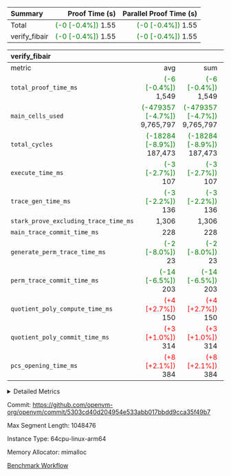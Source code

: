 | Summary | Proof Time (s) | Parallel Proof Time (s) |
|:---|---:|---:|
| Total | <span style='color: green'>(-0 [-0.4%])</span> 1.55 | <span style='color: green'>(-0 [-0.4%])</span> 1.55 |
| verify_fibair | <span style='color: green'>(-0 [-0.4%])</span> 1.55 | <span style='color: green'>(-0 [-0.4%])</span> 1.55 |


| verify_fibair |||||
|:---|---:|---:|---:|---:|
|metric|avg|sum|max|min|
| `total_proof_time_ms ` | <span style='color: green'>(-6 [-0.4%])</span> 1,549 | <span style='color: green'>(-6 [-0.4%])</span> 1,549 | <span style='color: green'>(-6 [-0.4%])</span> 1,549 | <span style='color: green'>(-6 [-0.4%])</span> 1,549 |
| `main_cells_used     ` | <span style='color: green'>(-479357 [-4.7%])</span> 9,765,797 | <span style='color: green'>(-479357 [-4.7%])</span> 9,765,797 | <span style='color: green'>(-479357 [-4.7%])</span> 9,765,797 | <span style='color: green'>(-479357 [-4.7%])</span> 9,765,797 |
| `total_cycles        ` | <span style='color: green'>(-18284 [-8.9%])</span> 187,473 | <span style='color: green'>(-18284 [-8.9%])</span> 187,473 | <span style='color: green'>(-18284 [-8.9%])</span> 187,473 | <span style='color: green'>(-18284 [-8.9%])</span> 187,473 |
| `execute_time_ms     ` | <span style='color: green'>(-3 [-2.7%])</span> 107 | <span style='color: green'>(-3 [-2.7%])</span> 107 | <span style='color: green'>(-3 [-2.7%])</span> 107 | <span style='color: green'>(-3 [-2.7%])</span> 107 |
| `trace_gen_time_ms   ` | <span style='color: green'>(-3 [-2.2%])</span> 136 | <span style='color: green'>(-3 [-2.2%])</span> 136 | <span style='color: green'>(-3 [-2.2%])</span> 136 | <span style='color: green'>(-3 [-2.2%])</span> 136 |
| `stark_prove_excluding_trace_time_ms` |  1,306 |  1,306 |  1,306 |  1,306 |
| `main_trace_commit_time_ms` |  228 |  228 |  228 |  228 |
| `generate_perm_trace_time_ms` | <span style='color: green'>(-2 [-8.0%])</span> 23 | <span style='color: green'>(-2 [-8.0%])</span> 23 | <span style='color: green'>(-2 [-8.0%])</span> 23 | <span style='color: green'>(-2 [-8.0%])</span> 23 |
| `perm_trace_commit_time_ms` | <span style='color: green'>(-14 [-6.5%])</span> 203 | <span style='color: green'>(-14 [-6.5%])</span> 203 | <span style='color: green'>(-14 [-6.5%])</span> 203 | <span style='color: green'>(-14 [-6.5%])</span> 203 |
| `quotient_poly_compute_time_ms` | <span style='color: red'>(+4 [+2.7%])</span> 150 | <span style='color: red'>(+4 [+2.7%])</span> 150 | <span style='color: red'>(+4 [+2.7%])</span> 150 | <span style='color: red'>(+4 [+2.7%])</span> 150 |
| `quotient_poly_commit_time_ms` | <span style='color: red'>(+3 [+1.0%])</span> 314 | <span style='color: red'>(+3 [+1.0%])</span> 314 | <span style='color: red'>(+3 [+1.0%])</span> 314 | <span style='color: red'>(+3 [+1.0%])</span> 314 |
| `pcs_opening_time_ms ` | <span style='color: red'>(+8 [+2.1%])</span> 384 | <span style='color: red'>(+8 [+2.1%])</span> 384 | <span style='color: red'>(+8 [+2.1%])</span> 384 | <span style='color: red'>(+8 [+2.1%])</span> 384 |



<details>
<summary>Detailed Metrics</summary>

|  | verify_program_compile_ms | total_cells | stark_prove_excluding_trace_time_ms | quotient_poly_compute_time_ms | quotient_poly_commit_time_ms | perm_trace_commit_time_ms | pcs_opening_time_ms | main_trace_commit_time_ms |
| --- | --- | --- | --- | --- | --- | --- | --- |
|  | 5 | 65,536 | 61 | 2 | 13 | 0 | 32 | 13 | 

| air_name | rows | quotient_deg | main_cols | interactions | constraints | cells |
| --- | --- | --- | --- | --- | --- | --- |
| AccessAdapterAir<2> |  | 4 |  | 5 | 11 |  | 
| AccessAdapterAir<4> |  | 4 |  | 5 | 11 |  | 
| AccessAdapterAir<8> |  | 4 |  | 5 | 11 |  | 
| FibonacciAir | 32,768 | 1 | 2 |  | 5 | 65,536 | 
| FriReducedOpeningAir |  | 4 |  | 31 | 52 |  | 
| NativePoseidon2Air<BabyBearParameters>, 1> |  | 4 |  | 136 | 530 |  | 
| PhantomAir |  | 4 |  | 3 | 4 |  | 
| ProgramAir |  | 1 |  | 1 | 4 |  | 
| VariableRangeCheckerAir |  | 1 |  | 1 | 4 |  | 
| VmAirWrapper<AluNativeAdapterAir, FieldArithmeticCoreAir> |  | 4 |  | 15 | 23 |  | 
| VmAirWrapper<BranchNativeAdapterAir, BranchEqualCoreAir<1> |  | 4 |  | 11 | 22 |  | 
| VmAirWrapper<JalNativeAdapterAir, JalCoreAir> |  | 4 |  | 7 | 6 |  | 
| VmAirWrapper<NativeAdapterAir<2, 0>, PublicValuesCoreAir> |  | 4 |  | 11 | 22 |  | 
| VmAirWrapper<NativeLoadStoreAdapterAir<1>, NativeLoadStoreCoreAir<1> |  | 4 |  | 15 | 16 |  | 
| VmAirWrapper<NativeLoadStoreAdapterAir<4>, NativeLoadStoreCoreAir<4> |  | 4 |  | 15 | 16 |  | 
| VmAirWrapper<NativeVectorizedAdapterAir<4>, FieldExtensionCoreAir> |  | 4 |  | 15 | 23 |  | 
| VmConnectorAir |  | 4 |  | 3 | 8 |  | 
| VolatileBoundaryAir |  | 4 |  | 4 | 16 |  | 

| group | trace_gen_time_ms | total_proof_time_ms | total_cycles | total_cells | stark_prove_excluding_trace_time_ms | quotient_poly_compute_time_ms | quotient_poly_commit_time_ms | perm_trace_commit_time_ms | pcs_opening_time_ms | main_trace_commit_time_ms | main_cells_used | generate_perm_trace_time_ms | execute_time_ms |
| --- | --- | --- | --- | --- | --- | --- | --- | --- | --- | --- | --- | --- | --- |
| verify_fibair | 136 | 1,549 | 187,473 | 26,116,760 | 1,306 | 150 | 314 | 203 | 384 | 228 | 9,765,797 | 23 | 107 | 

| group | air_name | rows | prep_cols | perm_cols | main_cols | cells |
| --- | --- | --- | --- | --- | --- | --- |
| verify_fibair | AccessAdapterAir<2> | 65,536 |  | 12 | 11 | 1,507,328 | 
| verify_fibair | AccessAdapterAir<4> | 32,768 |  | 12 | 13 | 819,200 | 
| verify_fibair | AccessAdapterAir<8> | 128 |  | 12 | 17 | 3,712 | 
| verify_fibair | FriReducedOpeningAir | 1,024 |  | 36 | 25 | 62,464 | 
| verify_fibair | NativePoseidon2Air<BabyBearParameters>, 1> | 16,384 |  | 160 | 399 | 9,158,656 | 
| verify_fibair | PhantomAir | 4,096 |  | 8 | 6 | 57,344 | 
| verify_fibair | ProgramAir | 8,192 |  | 8 | 10 | 147,456 | 
| verify_fibair | VariableRangeCheckerAir | 262,144 | 2 | 8 | 1 | 2,359,296 | 
| verify_fibair | VmAirWrapper<AluNativeAdapterAir, FieldArithmeticCoreAir> | 131,072 |  | 20 | 29 | 6,422,528 | 
| verify_fibair | VmAirWrapper<BranchNativeAdapterAir, BranchEqualCoreAir<1> | 32,768 |  | 16 | 23 | 1,277,952 | 
| verify_fibair | VmAirWrapper<JalNativeAdapterAir, JalCoreAir> | 8,192 |  | 12 | 9 | 172,032 | 
| verify_fibair | VmAirWrapper<NativeLoadStoreAdapterAir<1>, NativeLoadStoreCoreAir<1> | 32,768 |  | 24 | 22 | 1,507,328 | 
| verify_fibair | VmAirWrapper<NativeLoadStoreAdapterAir<4>, NativeLoadStoreCoreAir<4> | 16,384 |  | 24 | 31 | 901,120 | 
| verify_fibair | VmAirWrapper<NativeVectorizedAdapterAir<4>, FieldExtensionCoreAir> | 8,192 |  | 20 | 38 | 475,136 | 
| verify_fibair | VmConnectorAir | 2 | 1 | 8 | 4 | 24 | 
| verify_fibair | VolatileBoundaryAir | 65,536 |  | 8 | 11 | 1,245,184 | 

</details>


Commit: https://github.com/openvm-org/openvm/commit/5303cd40d204954e533abb017bbdd9cca35f49b7

Max Segment Length: 1048476

Instance Type: 64cpu-linux-arm64

Memory Allocator: mimalloc

[Benchmark Workflow](https://github.com/openvm-org/openvm/actions/runs/13135434079)
